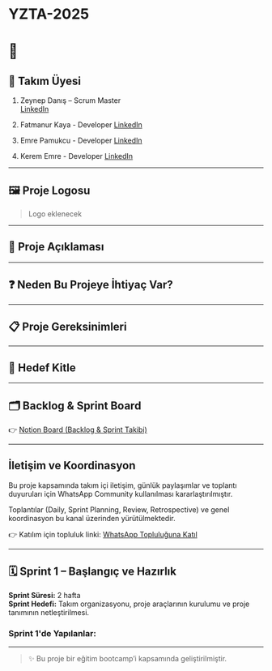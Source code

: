 # YZTA-2025
# 🚀 

## 👤 Takım Üyesi
1) Zeynep Danış – Scrum Master  
[LinkedIn](https://linkedin.com/in/zeynepdanis)

2) Fatmanur Kaya - Developer
[LinkedIn]()

3) Emre Pamukcu - Developer
[LinkedIn]()

4) Kerem Emre - Developer
[LinkedIn]()


---

## 🖼️ Proje Logosu
> Logo eklenecek 

---

## 📝 Proje Açıklaması



---

## ❓ Neden Bu Projeye İhtiyaç Var?



---

## 📋 Proje Gereksinimleri



---

## 🎯 Hedef Kitle



---

## 🗂️ Backlog & Sprint Board

👉 [Notion Board (Backlog & Sprint Takibi)](https://www.notion.so/2255b5f5bd1a80caa55bf07e87c3e3ee?v=2255b5f5bd1a80c3908b000c16ec9b6d&source=copy_link)

---

## İletişim ve Koordinasyon
Bu proje kapsamında takım içi iletişim, günlük paylaşımlar ve toplantı duyuruları için WhatsApp Community kullanılması kararlaştırılmıştır.

Toplantılar (Daily, Sprint Planning, Review, Retrospective) ve genel koordinasyon bu kanal üzerinden yürütülmektedir.

👉 Katılım için topluluk linki: [WhatsApp Topluluğuna Katıl](https://chat.whatsapp.com/GxAE2ytOSIvENwuigH49zg?mode=r_c)



---
## 🗓️ Sprint 1 – Başlangıç ve Hazırlık

**Sprint Süresi:** 2 hafta  
**Sprint Hedefi:** Takım organizasyonu, proje araçlarının kurulumu ve proje tanımının netleştirilmesi.

### Sprint 1'de Yapılanlar:


---

> ✨ Bu proje bir eğitim bootcamp’i kapsamında geliştirilmiştir.
